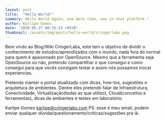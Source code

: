 ```yaml
---
layout: post
title:  "Hello World!"
summary: Hello World Again, one more time, now in that platform ! 
author: Karlipe Gomes
date: '2020-05-27 00:35:23 +0530'
thumbnail: /assets/img/posts/hello-world/cringerlabs.png
---
```

Bem vindo ao Blog/Wiki CringerLabs, este tem o objetivo de dividir o conhecimento de estudos/aprendizados com o mundo, nada fora do normal para quem é apaixonado por OpenSource. Mesmo que a ferramenta seja OpenSource ou não, pretendo compartilhar o que consegui e como consegui para que vocês consigam testar e assim nós possamos trocar experiencias. 

Pretendo manter o portal atualizado com dicas, how-tos, sugestões e arquitetura de ambientes. Dentre eles pretendo falar de Infraestrutura, Conectividade, Virtualização(todas as que utilizo), Cloud(conceitos e ferramentas), dicas de ambientes e testes em laboratório.

Karlipe Gomes
karlipe@cringerlabs.com
PS: esse é meu email, podem enviar qualquer dúvida/questionamento/criticas/sugestões pra lá.